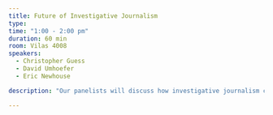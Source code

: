 ```yaml
---
title: Future of Investigative Journalism
type:
time: "1:00 - 2:00 pm"
duration: 60 min
room: Vilas 4008
speakers:
  - Christopher Guess
  - David Umhoefer
  - Eric Newhouse

description: "Our panelists will discuss how investigative journalism can break through #FakeNews and the willingness of audiences to buy into conspiracies. This requires learning media literacy and how investigations need to be relevant to people’s lives. Stories such as the Panama Papers and LuxLeaks are completely incomprehensible for a single person, or even a single news organization (or even a single country) to work on alone. Investigative journalism needs to flow from our daily coverage of institutions and people, not substitute for it."

---
```

